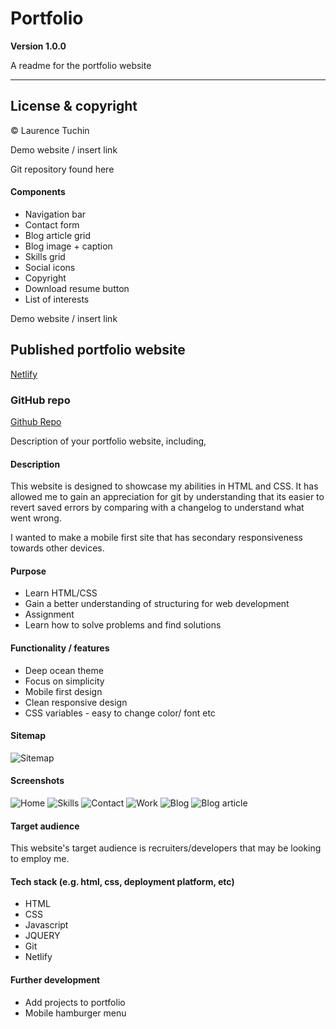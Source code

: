 # Portfolio
 

**Version 1.0.0**

A readme for the portfolio website 

---

## License & copyright

&copy; Laurence Tuchin


Demo website / insert link

Git repository found here

#### Components

- Navigation bar
- Contact form
- Blog article grid 
- Blog image + caption
- Skills grid
- Social icons
- Copyright
- Download resume button
- List of interests

Demo website / insert link
## Published portfolio website
[Netlify](https://boring-feynman-4e047e.netlify.app/index.html)

### GitHub repo
[Github Repo](https://github.com/laurencetuchin/portfolio)


Description of your portfolio website, including,

#### Description
This website is designed to showcase my abilities in HTML and CSS. It has allowed me to gain an appreciation for git by understanding that its easier to revert saved errors by comparing with a changelog to understand what went wrong. 

I wanted to make a mobile first site that has secondary responsiveness towards other devices.

#### Purpose
- Learn HTML/CSS
- Gain a better understanding of structuring for web development
- Assignment 
- Learn how to solve problems and find solutions

#### Functionality / features
- Deep ocean theme
- Focus on simplicity
- Mobile first design
- Clean responsive design
- CSS variables - easy to change color/ font etc

#### Sitemap
![Sitemap](https://github.com/laurencetuchin/portfolio/blob/main/src/Sitemap.png)

#### Screenshots

![Home](https://github.com/laurencetuchin/portfolio/blob/main/src/ScreenshotIndex.png)
![Skills](https://github.com/laurencetuchin/portfolio/blob/main/src/ScreenshotSkills.png)
![Contact](https://github.com/laurencetuchin/portfolio/blob/main/src/ScreenshotContact.png)
![Work](https://github.com/laurencetuchin/portfolio/blob/main/src/ScreenshotWork.png)
![Blog](https://github.com/laurencetuchin/portfolio/blob/main/src/ScreenshotBlog.png)
![Blog article](https://github.com/laurencetuchin/portfolio/blob/main/src/ScreenshotBlogPost1.png)

#### Target audience
This website's target audience is recruiters/developers that may be looking to employ me.


#### Tech stack (e.g. html, css, deployment platform, etc)
- HTML
- CSS
- Javascript
- JQUERY
- Git
- Netlify




#### Further development

- Add projects to portfolio
- Mobile hamburger menu